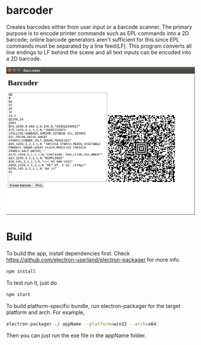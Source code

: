 # barcoder
Creates barcodes either from user input or a barcode scanner. The primary purpose is to encode printer commands such as EPL commands into a 2D barcode; online barcode generators aren't sufficient for this since EPL commands must be separated by a line feed(LF). This program converts all line endings to LF behind the scene and all text inputs can be encoded into a 2D barcode.

![alt app-screenshot](https://raw.githubusercontent.com/TixMeQuick/barcoder/master/sushi.png)

# Build
To build the app, install dependencies first. Check https://github.com/electron-userland/electron-packager for more info.

```sh
npm install
```

To test run it, just do

```sh
npm start
```

To build platform-specific bundle, run electron-packager for the target platform and arch. For example,

```sh
electron-packager ./ appName --platform=win32 --arch=x64
```

Then you can just run the exe file in the appName folder.
